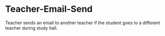 # Teacher-Email-Send
Teacher sends an email to another teacher if the student goes to a different teacher during study hall.

